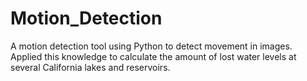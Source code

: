 # Motion_Detection
A motion detection tool using Python to detect movement in images. Applied this knowledge to calculate the amount of lost water levels at several California lakes and reservoirs.
